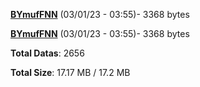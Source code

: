 [**BYmufFNN**](/data/BYmufFNN.txt) (03/01/23 - 03:55)- 3368 bytes

[**BYmufFNN**](/data/BYmufFNN.txt) (03/01/23 - 03:55)- 3368 bytes

**Total Datas**: 2656

**Total Size**: 17.17 MB / 17.2 MB